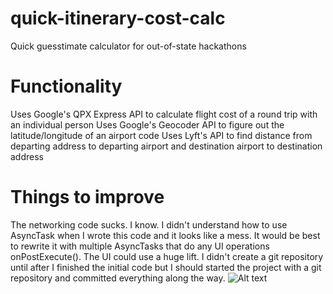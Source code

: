 # quick-itinerary-cost-calc
Quick guesstimate calculator for out-of-state hackathons

# Functionality
Uses Google's QPX Express API to calculate flight cost of a round trip with an individual person
Uses Google's Geocoder API to figure out the latitude/longitude of an airport code
Uses Lyft's API to find distance from departing address to departing airport and destination airport to destination address

# Things to improve
The networking code sucks. I know. I didn't understand how to use AsyncTask when I wrote this code and it looks like a mess. It would be best to rewrite it with multiple AsyncTasks that do any UI operations onPostExecute().
The UI could use a huge lift.
I didn't create a git repository until after I finished the initial code but I should started the project with a git repository and committed everything along the way.
![Alt text](https://user-images.githubusercontent.com/5902976/32418562-b5a0a20a-c229-11e7-8a4b-c4f83317316b.png "Screenshot of app")
